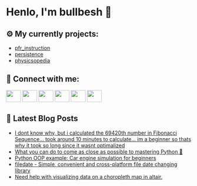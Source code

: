 # Henlo, I'm bullbesh 👋

## ⚙️ My currently projects:
- [pfr_instruction](https://github.com/bullbesh/pfr_instruction)
- [persistence](https://github.com/bullbesh/persistence)
- [physicsopedia](https://github.com/bullbesh/physicsopedia)

## 🔎 Connect with me:
[<img height="32" width="40" src="https://cdn.jsdelivr.net/npm/simple-icons@v5/icons/telegram.svg" />](https://t.me/bullbesh)
[<img height="32" width="40" src="https://cdn.jsdelivr.net/npm/simple-icons@v5/icons/vk.svg" />](https://vk.com/bullbesh)
[<img height="32" width="40" src="https://cdn.jsdelivr.net/npm/simple-icons@v5/icons/twitter.svg" />](https://twitter.com/bullbesh1)
[<img height="32" width="40" src="https://cdn.jsdelivr.net/npm/simple-icons@v5/icons/instagram.svg" />](https://www.instagram.com/bullbesh)
[<img height="32" width="40" src="https://cdn.jsdelivr.net/npm/simple-icons@v5/icons/reddit.svg" />](https://www.reddit.com/user/bullbesh)
[<img height="32" width="40" src="https://cdn.jsdelivr.net/npm/simple-icons@v5/icons/youtube.svg" />](https://www.youtube.com/channel/UCtfjRs6uzgq5mfm8S06WTcg)

## 📕 Latest Blog Posts
<!-- BLOG-POST-LIST:START -->
- [I dont know why, but i calculated the 69420th number in Fibonacci Sequence... took around 10 minutes to calculate... im a beginner so thats why it took so long since it wasnt optimalized](https://www.reddit.com/r/Python/comments/r9h8o6/i_dont_know_why_but_i_calculated_the_69420th/)
- [What you can do to come as close as possible to mastering Python 🐍](https://www.reddit.com/r/Python/comments/r9gxte/what_you_can_do_to_come_as_close_as_possible_to/)
- [Python OOP example: Car engine simulation for beginners](https://www.reddit.com/r/Python/comments/r9g8cg/python_oop_example_car_engine_simulation_for/)
- [filedate - Simple, convenient and cross-platform file date changing library](https://www.reddit.com/r/Python/comments/r9fq6a/filedate_simple_convenient_and_crossplatform_file/)
- [Need help with visualizing data on a choropleth map in altair.](https://www.reddit.com/r/Python/comments/r9fn9g/need_help_with_visualizing_data_on_a_choropleth/)
<!-- BLOG-POST-LIST:END -->
